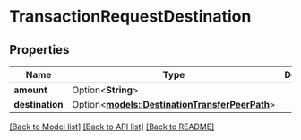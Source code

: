 # TransactionRequestDestination

## Properties

Name | Type | Description | Notes
------------ | ------------- | ------------- | -------------
**amount** | Option<**String**> |  | [optional]
**destination** | Option<[**models::DestinationTransferPeerPath**](DestinationTransferPeerPath.md)> |  | [optional]

[[Back to Model list]](../README.md#documentation-for-models) [[Back to API list]](../README.md#documentation-for-api-endpoints) [[Back to README]](../README.md)



